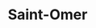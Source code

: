 ---
guid: "0adb5fa5bed8"
title: "Saint-Omer"
latlng: "50.748581, 2.249238"
videoId: "1_5OhyUard4" 
---